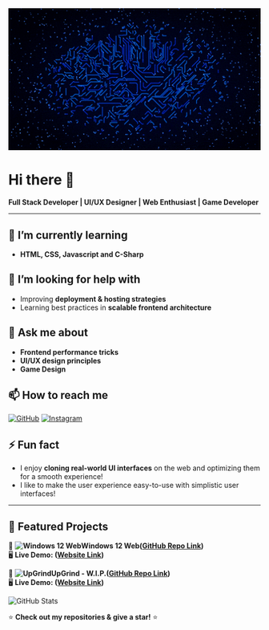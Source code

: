 <div align="center">
  <img src="https://raw.githubusercontent.com/immobilesmile70/immobilesmile70/main/Looping%20Circuits.gif" width="600">
</div>

# Hi there 👋  

**Full Stack Developer | UI/UX Designer | Web Enthusiast | Game Developer**    

---

## 🌱 I’m currently learning  
- **HTML, CSS, Javascript and C-Sharp**     

## 🤔 I’m looking for help with  
- Improving **deployment & hosting strategies**  
- Learning best practices in **scalable frontend architecture**  

## 💬 Ask me about  
- **Frontend performance tricks**  
- **UI/UX design principles**  
- **Game Design** 

## 📫 How to reach me 
[![GitHub](https://img.shields.io/badge/GitHub-000?style=for-the-badge&logo=github)](https://github.com/immobilesmile70) 
[![Instagram](https://img.shields.io/badge/Instagram-E4405F?style=for-the-badge&logo=instagram&logoColor=white)](https://www.instagram.com/beastgamer985)

## ⚡ Fun fact  
- I enjoy **cloning real-world UI interfaces** on the web and optimizing them for a smooth experience!  
- I like to make the user experience easy-to-use with simplistic user interfaces!

---

## 📌 Featured Projects
🚀 **![Windows 12 Web](https://raw.githubusercontent.com/immobilesmile70/Windows-12-web/main/assets/favicon.ico)Windows 12 Web([GitHub Repo Link](https://github.com/immobilesmile70/Windows-12-web))**  
🖥️ **Live Demo: ([Website Link](https://windows-12-web.vercel.app/))**  

🎯 **![UpGrind](https://raw.githubusercontent.com/immobilesmile70/XP-Counter/main/assets/favicon.ico)UpGrind - W.I.P.([GitHub Repo Link](https://github.com/immobilesmile70/xp-counter))**  
🖥️ **Live Demo: ([Website Link](https://upgrind.vercel.app/))** 

![GitHub Stats](https://github-readme-stats.vercel.app/api?username=immobilesmile70&show_icons=true&theme=radical)  

⭐ **Check out my repositories & give a star!** ⭐  

